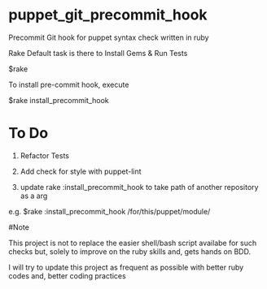 # puppet_git_precommit_hook
Precommit Git hook for puppet syntax check written in ruby

Rake Default task is there to Install Gems & Run Tests

$rake

To install pre-commit hook, execute 

$rake install_precommit_hook

# To Do
1) Refactor Tests

2) Add check for style with puppet-lint

3) update rake :install_precommit_hook  to take path of another repository as a arg

e.g. $rake :install_precommit_hook /for/this/puppet/module/


#Note

This project is not to replace the easier shell/bash script availabe for such checks but, solely to improve on the ruby skills and, gets hands on BDD.

I will try to update this project as frequent as possible with better ruby codes and, better coding practices 
